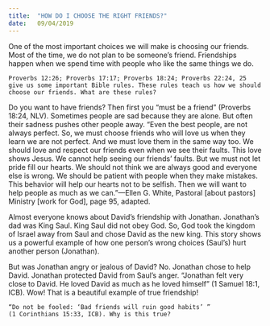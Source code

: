 ```yaml
---
title:  "HOW DO I CHOOSE THE RIGHT FRIENDS?"
date:   09/04/2019
---
```


One of the most important choices we will make is choosing our friends. Most of the time, we do not plan to be someone’s friend. Friendships happen when we spend time with people who like the same things we do.

`Proverbs 12:26; Proverbs 17:17; Proverbs 18:24; Proverbs 22:24, 25 give us some important Bible rules. These rules teach us how we should choose our friends. What are these rules?`

Do you want to have friends? Then first you “must be a friend” (Proverbs 18:24, NLV). Sometimes people are sad because they are alone. But often their sadness pushes other people away. “Even the best people, are not always perfect. So, we must choose friends who will love us when they learn we are not perfect. And we must love them in the same way too. We should love and respect our friends even when we see their faults. This love shows Jesus. We cannot help seeing our friends’ faults. But we must not let pride fill our hearts. We should not think we are always good and everyone else is wrong. We should be patient with people when they make mistakes. This behavior will help our hearts not to be selfish. Then we will want to help people as much as we can.”—Ellen G. White, Pastoral [about pastors] Ministry [work for God], page 95, adapted. 

Almost everyone knows about David’s friendship with Jonathan. Jonathan’s dad was King Saul. King Saul did not obey God. So, God took the kingdom of Israel away from Saul and chose David as the new king. This story shows us a powerful example of how one person’s wrong choices (Saul’s) hurt another person (Jonathan).

But was Jonathan angry or jealous of David? No. Jonathan chose to help David. Jonathan protected David from Saul’s anger. “Jonathan felt very close to David. He loved David as much as he loved himself” (1 Samuel 18:1, ICB). Wow! That is a beautiful example of true friendship!

`“Do not be fooled: ‘Bad friends will ruin good habits’ ” (1 Corinthians 15:33, ICB). Why is this true?`
